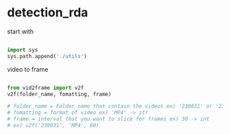 # detection_rda
start with

```python

import sys
sys.path.append('./utils')

```
video to frame

```python

from vid2frame import v2f
v2f(folder_name, fomatting, frame)

# folder_name = Folder name that contain the videos ex) '230831' or '230831/1' -> str
# fomatting = format of video ex) 'MP4' -> str
# frame = interval that you want to slice for frames ex) 30 -> int
# ex) v2f('230831', 'MP4', 60)
```
